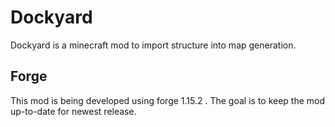 # Dockyard

Dockyard is a minecraft mod to import structure into map generation.

## Forge
This mod is being developed using forge 1.15.2 . The goal is to keep the mod up-to-date for newest release.

